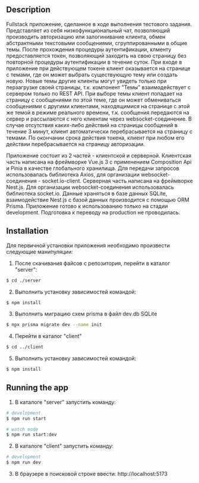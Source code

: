 ## Description

Fullstack приложение, сделанное в ходе выполнения тестового задания.
Представляет из себя низкофункциональный чат, позволяющий производить авторизацию или залогинивание клиента, обмен абстрактными текстовыми сообщениями, сгруппированными в общие темы.
После прохождения процедуры аутентификации, клменту предоставляется токен, позволяющий заходить на свою страницу без повторной процедуры аутентификации в течение суток.
При входе в приложение при действующем токене клиент оказывается на странице с темами, где он может выбрать существующую тему или создать новую.
Новые темы другие клиенты могут увидеть только при перзагрузке своей страницы, т.к. компонент "Темы" взаимодействует с сервером только по REST API.
При выборе темы клиент попадает на страницу с сообщениями по этой теме, где он может обмениваться сообщениями с другими клиентами, находящимися на странице с этой же темой в режиме реального времени, т.к. сообщения передаются на сервер и рассылаются с него клиентам через websocket-соединение. В случае отсутствия каких-либо действий на страницы сообщений в течение 3 минут, клиент автоматически перебрасывается на страницу с темами.
По окончании срока действия токена, клиент при любом его действии перебрасывается на страницу авторизации.

Приложение состоит из 2 частей - клиентской и серверной.
Клиентская часть написана на фреймворке Vue.js 3 с применением Composition Api и Pinia в качестве глобального хранилища. Для передачи запросов использовалась библиотека Axios, для организации websocket-соединения - socket.io-client.
Серверная часть написана на фреймворке Nest.js. Для организации websocket-соединения использовалась библиотека socket.io.
Данные храняться в базе данных SQLite, взаимодействие Nest.js с базой данных производится с помощью ORM Prisma.
Приложение готово к использованию только на стадии development. Подготовка к переводу на production не проводилась.

## Installation

Для первичной установки приложения необходимо произвести следующие манипуляции:

1. После скачивания файсов с репозитория, перейти в каталог "server":

```bash
$ cd ./server
```

2. Выполнить установку зависимостей командой:

```bash
$ npm install
```

3. Выполнить миграцию схем prisma в файл dev.db SQLite

```bash
$ npx prisma migrate dev --name init
```

4. Перейти в каталог "client"

```bash
$ cd ../client
```

5. Выполнить установку зависимостей командой:

```bash
$ npm install
```

## Running the app

1. В каталоге "server" запустить команду:

```bash
# development
$ npm run start

# watch mode
$ npm run start:dev
```

2. В каталоге "client" запустить команду:

```bash
# development
$ npm run dev
```

3. В браузере в поисковой строке ввести: http://localhost:5173
